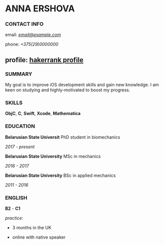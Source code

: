 # ANNA ERSHOVA

### CONTACT INFO

email: *email@example.com*

phone: *+375(29)0000000*

profile: [hakerrank profile](https://www.hackerrank.com/anniersh)
----------------------------------------------------------

### SUMMARY

My goal is to improve iOS development skills and gain new knowledge. I am keen on studying and highly-motivated to boost my progress.

### SKILLS

**ObjC**, **C**, **Swift**, **Xcode**, **Mathematica** 

### EDUCATION

**Belarusian State Universit** 
PhD student in biomechanics

*2017 - present*

**Belarusian State University** 
MSc in mechanics

*2016 - 2017*

**Belarusian State University** 
BSc in applied mechanics

*2011 - 2016*

### ENGLISH

**B2** - **C1** 

 *practice*:

- 3 months in the UK

- online with native speaker
